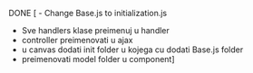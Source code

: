 DONE
[ - Change Base.js to initialization.js
 - Sve handlers klase preimenuj u handler
 - controller preimenovati u ajax
 - u canvas dodati init folder u kojega cu dodati Base.js folder
 - preimenovati model folder u component]